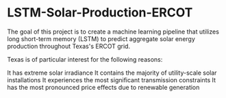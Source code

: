 # LSTM-Solar-Production-ERCOT
The goal of this project is to create a machine learning pipeline that utilizes long short-term memory (LSTM) to predict aggregate solar energy production throughout Texas's ERCOT grid.

Texas is of particular interest for the following reasons: 

It has extreme solar irradiance
It contains the majority of utility-scale solar installations
It experiences the most significant transmission constraints
It has the most pronounced price effects due to renewable generation



